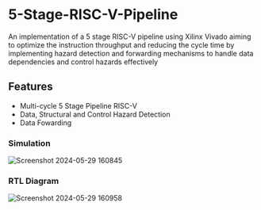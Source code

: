 # 5-Stage-RISC-V-Pipeline
An implementation of a 5 stage RISC-V pipeline using Xilinx Vivado aiming to optimize the instruction throughput and reducing the cycle time by implementing hazard detection and forwarding mechanisms to handle data dependencies and control hazards effectively

## Features
- Multi-cycle 5 Stage Pipeline RISC-V 
- Data, Structural and Control Hazard Detection
- Data Fowarding

### Simulation
![Screenshot 2024-05-29 160845](https://github.com/Debinb/5-Stage-RISC-V-Pipeline/assets/96095584/cecd5dc9-b475-4111-b2f4-ad675f2082ac)

### RTL Diagram
![Screenshot 2024-05-29 160958](https://github.com/Debinb/5-Stage-RISC-V-Pipeline/assets/96095584/3e29a4c9-095c-4425-9223-ae5da89760de)
